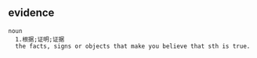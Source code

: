 evidence
----

    noun
      1.根据;证明;证据
      the facts, signs or objects that make you believe that sth is true.
